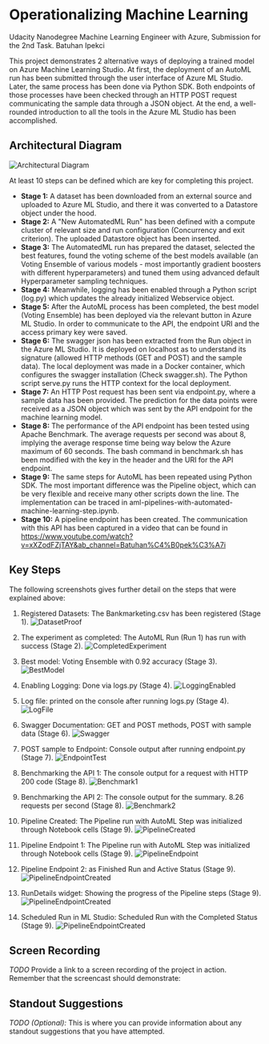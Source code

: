

# Operationalizing Machine Learning
Udacity Nanodegree Machine Learning Engineer with Azure, Submission for the 2nd Task.
Batuhan Ipekci


This project demonstrates 2 alternative ways of deploying a trained model on Azure Machine Learning Studio. At first, the deployment of an AutoML run has been submitted through the user interface of Azure ML Studio. Later, the same process has been done via Python SDK. Both endpoints of those processes have been checked through an HTTP POST request communicating the sample data through a JSON object. At the end, a well-rounded introduction to all the tools in the Azure ML Studio has been accomplished.

## Architectural Diagram

![Architectural Diagram](ArchDiagram.png)

At least 10 steps can be defined which are key for completing this project.
- **Stage 1:** A dataset has been downloaded from an external source and uploaded to Azure ML Studio, and there it was converted to a Datastore object under the hood.
- **Stage 2:** A "New AutomatedML Run" has been defined with a compute cluster of relevant size and run configuration (Concurrency and exit criterion). The uploaded Datastore object has been inserted.
- **Stage 3:** The AutomatedML run has prepared the dataset, selected the best features, found the voting scheme of the best models available (an Voting Ensemble of various models - most importantly gradient boosters with different hyperparameters) and tuned them using advanced default Hyperparameter sampling techniques.
- **Stage 4:** Meanwhile, logging has been enabled through a Python script (log.py) which updates the already initialized Webservice object. 
- **Stage 5:** After the AutoML process has been completed, the best model (Voting Ensemble) has been deployed via the relevant button in Azure ML Studio. In order to communicate to the API, the endpoint URI and the access primary key were saved.
- **Stage 6:** The swagger json has been extracted from the Run object in the Azure ML Studio. It is deployed on localhost as to understand its signature (allowed HTTP methods (GET and POST) and the sample data). The local deployment was made in a Docker container, which configures the swagger installation (Check swagger.sh). The Python script serve.py runs the HTTP context for the local deployment.
- **Stage 7:** An HTTP Post request has been sent via endpoint.py, where a sample data has been provided. The prediction for the data points were received as a JSON object which was sent by the API endpoint for the machine learning model.
- **Stage 8:** The performance of the API endpoint has been tested using Apache Benchmark. The average requests per second was about 8, implying the average response time being way below the Azure maximum of 60 seconds. The bash command in benchmark.sh has been modified with the key in the header and the URI for the API endpoint.
- **Stage 9:** The same steps for AutoML has been repeated using Python SDK. The most important difference was the Pipeline object, which can be very flexible and receive many other scripts down the line. The implementation can be traced in aml-pipelines-with-automated-machine-learning-step.ipynb. 
- **Stage 10:** A pipeline endpoint has been created. The communication with this API has been captured in a video that can be found in https://www.youtube.com/watch?v=xXZodFZjTAY&ab_channel=Batuhan%C4%B0pek%C3%A7i 
 

## Key Steps
The following screenshots gives further detail on the steps that were explained above:
1. Registered Datasets: The Bankmarketing.csv has been registered (Stage 1).
![DatasetProof](Screenshots/ss001_dataset.png)

2. The experiment as completed: The AutoML Run (Run 1) has run with success (Stage 2). 
![CompletedExperiment](Screenshots/ss002_completedExp.png)

3. Best model: Voting Ensemble with 0.92 accuracy (Stage 3).
![BestModel](Screenshots/ss003_bestModelVotingEnsemble.png)

4. Enabling Logging: Done via logs.py (Stage 4).
 ![LoggingEnabled](Screenshots/ss004_appInsEnabled.png)
 
5. Log file: printed on the console after running logs.py (Stage 4).
 ![LogFile](Screenshots/ss005_logging.png)

6. Swagger Documentation: GET and POST methods, POST with sample data (Stage 6).
![Swagger](Screenshots/ss006_swagger.png)

7. POST sample to Endpoint: Console output after running endpoint.py (Stage 7).
![EndpointTest](Screenshots/ss007_endpoint.png)

8. Benchmarking the API 1: The console output for a request with HTTP 200 code (Stage 8).
![Benchmark1](Screenshots/ss008_benchmark1.png)

9. Benchmarking the API 2: The console output for the summary. 8.26 requests per second (Stage 8).
![Benchmark2](Screenshots/ss008_benchmark2.png)

10. Pipeline Created: The Pipeline run with AutoML Step was initialized through Notebook cells (Stage 9). 
![PipelineCreated](Screenshots/ss010_pipelineCreated.png)

11. Pipeline Endpoint 1: The Pipeline run with AutoML Step was initialized through Notebook cells (Stage 9). 
![PipelineEndpoint](Screenshots/ss011_pipelineEndpoint.png)

12. Pipeline Endpoint 2: as Finished Run and Active Status (Stage 9).
![PipelineEndpointCreated](Screenshots/ss011_pipelineEndpoint.png)

13. RunDetails widget: Showing the progress of the Pipeline steps (Stage 9).
![PipelineEndpointCreated](Screenshots/ss013_jnRunDetails.png)

14. Scheduled Run in ML Studio: Scheduled Run with the Completed Status (Stage 9).
![PipelineEndpointCreated](Screenshots/ss014_scheduledRun.png)


## Screen Recording
*TODO* Provide a link to a screen recording of the project in action. Remember that the screencast should demonstrate:

## Standout Suggestions
*TODO (Optional):* This is where you can provide information about any standout suggestions that you have attempted.

